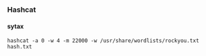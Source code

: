 ### Hashcat

#### sytax

```
hashcat -a 0 -w 4 -m 22000 -w /usr/share/wordlists/rockyou.txt hash.txt
```



